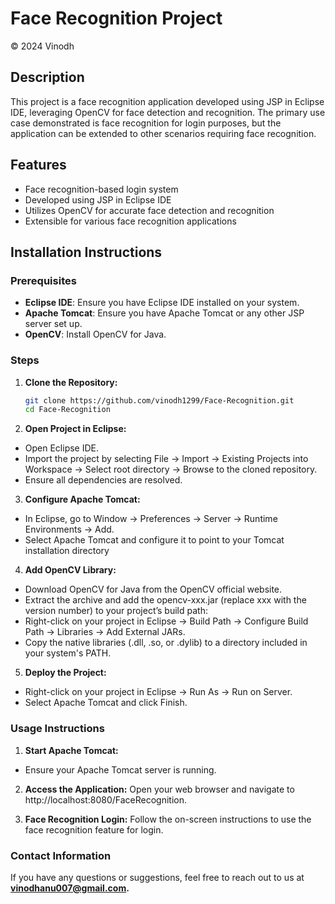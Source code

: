 # Face Recognition Project

© 2024 Vinodh

## Description
This project is a face recognition application developed using JSP in Eclipse IDE, leveraging OpenCV for face detection and recognition. The primary use case demonstrated is face recognition for login purposes, but the application can be extended to other scenarios requiring face recognition.

## Features
- Face recognition-based login system
- Developed using JSP in Eclipse IDE
- Utilizes OpenCV for accurate face detection and recognition
- Extensible for various face recognition applications

## Installation Instructions

### Prerequisites
- **Eclipse IDE**: Ensure you have Eclipse IDE installed on your system.
- **Apache Tomcat**: Ensure you have Apache Tomcat or any other JSP server set up.
- **OpenCV**: Install OpenCV for Java.

### Steps
1. **Clone the Repository:**
   ```bash
   git clone https://github.com/vinodh1299/Face-Recognition.git
   cd Face-Recognition

2. **Open Project in Eclipse:**
   
- Open Eclipse IDE.
- Import the project by selecting File -> Import -> Existing Projects into Workspace -> Select root directory -> Browse to the cloned repository.
- Ensure all dependencies are resolved.

3. **Configure Apache Tomcat:**

- In Eclipse, go to Window -> Preferences -> Server -> Runtime Environments -> Add.
- Select Apache Tomcat and configure it to point to your Tomcat installation directory

4. **Add OpenCV Library:**
   
- Download OpenCV for Java from the OpenCV official website.
- Extract the archive and add the opencv-xxx.jar (replace xxx with the version number) to your project’s build path:
- Right-click on your project in Eclipse -> Build Path -> Configure Build Path -> Libraries -> Add External JARs.
- Copy the native libraries (.dll, .so, or .dylib) to a directory included in your system's PATH.

5. **Deploy the Project:**

- Right-click on your project in Eclipse -> Run As -> Run on Server.
- Select Apache Tomcat and click Finish.

### Usage Instructions

1. **Start Apache Tomcat:**
- Ensure your Apache Tomcat server is running.

2. **Access the Application:**
Open your web browser and navigate to http://localhost:8080/FaceRecognition.

3. **Face Recognition Login:**
Follow the on-screen instructions to use the face recognition feature for login.


### Contact Information
If you have any questions or suggestions, feel free to reach out to us at **vinodhanu007@gmail.com.**
